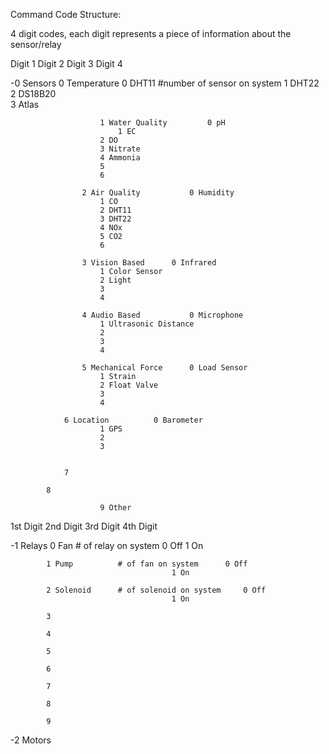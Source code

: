 Command Code Structure:

4 digit codes, each digit represents a piece of information about the sensor/relay

Digit 1			Digit 2			Digit 3				Digit 4

-0 Sensors  		0 Temperature           0 DHT11				#number of sensor on system
						1 DHT22           
						2 DS18B20          
						3 Atlas          
	                
                        1 Water Quality         0 pH
					        1 EC	
						2 DO
						3 Nitrate
						4 Ammonia 
						5 
						6

        	        2 Air Quality           0 Humidity
						1 CO	 
						2 DHT11
						3 DHT22
						4 NOx
						5 CO2
						6

                	3 Vision Based		0 Infrared
						1 Color Sensor
						2 Light 
						3 
						4
						
	                4 Audio Based           0 Microphone
						1 Ultrasonic Distance
						2
						3
						4

                	5 Mechanical Force      0 Load Sensor
						1 Strain
						2 Float Valve
						3
						4

   	        	6 Location   		0 Barometer
						1 GPS
						2
						3


		        7

			8 

                        9 Other


1st Digit		2nd Digit		3rd Digit			4th Digit

-1 Relays		0 Fan			# of relay on system		0 Off
										1 On

			1 Pump			# of fan on system		0 Off
										1 On

			2 Solenoid		# of solenoid on system		0 Off
										1 On

			3

			4

			5

			6

			7

			8

			9
-2 Motors
